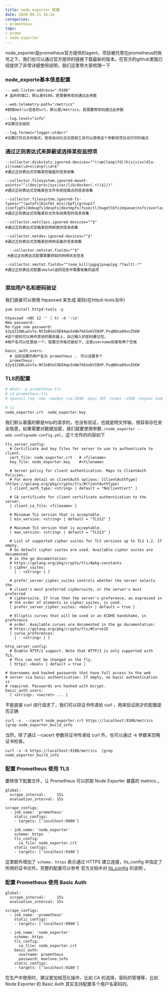 ```yaml
---
title: node_exporter 配置
date: 2020-09-21 16:34
categories:
- prometheus
tags:
- prome
- node_exporter
---
```



node_exporter是prometheus官方提供的agent，项目被托管在prometheus的账号之下。我们也可以通过官方提供的链接下载最新的版本。在官方的github里面已经提供了非常详细使用说明，我们这里带大家梳理一下


### node_exporte基本信息配置

```
-- web.listen-address=":9100"
# 监听的端口，默认是9100，若需要修改则通过此参数

--web.telemetry-path="/metrics"  
#获取metric信息的url，默认是/metrics，若需要修改则通过此参数

--log.level="info" 
#设置日志级别

--log.format="logger:stderr"  
#设置打印日志的格式，若有自动化日志提取工具可以使用这个参数规范日志打印的格式
```


### 通过正则表达式来屏蔽或选择某些监控项
```
--collector.diskstats.ignored-devices="^(ram|loop|fd|(h|s|v|xv)d[a-z]|nvme\\d+n\\d+p)\\d+$"
#通过正则表达式忽略某些磁盘的信息收集

--collector.filesystem.ignored-mount-points="^/(dev|proc|sys|var/lib/docker/.+)($|/)"  
#通过正则表达式忽略某些文件系统挂载点的信息收集

--collector.filesystem.ignored-fs-types="^(autofs|binfmt_misc|bpf|cgroup2?|configfs|debugfs|devpts|devtmpfs|fusectl|hugetlbfs|mqueue|nsfs|overlay|proc|procfs|pstore|rpc_pipefs|securityfs|selinuxfs|squashfs|sysfs|tracefs)$"  
#通过正则表达式忽略某些文件系统类型的信息收集

--collector.netclass.ignored-devices="^$"  
#通过正则表达式忽略某些网络类的信息收集

--collector.netdev.ignored-devices="^$"  
#通过正则表达式忽略某些网络设备的信息收集

  --collector.netstat.fields="^$"
 #通过正则表达式配置需要获取的网络状态信息
 
--collector.vmstat.fields="^(oom_kill|pgpg|pswp|pg.*fault).*" 
#通过正则表达式配置vmstat返回信息中需要收集的选项
```

```

````

### 添加用户名和密码验证

我们直接可以使用 htpasswd 来生成 密码(在httpd-tools当中)
```
yum install httpd-tools -y

htpasswd -nBC 12 '' | tr -d ':\n'       
New password:
Re-type new password:                                              
$2y$12$WLw2sYa.NYZoBVoCOE84qe3xNm7kbSoKVIBXP.PvqNDna60vnZhEW
#这个密码可以用作其他的服务器上，自己输入的密码要记住，
#用户名可以任意给一个，配置文件格式是如下，注意username前面有两个空格

basic_auth_users:
  # 当前设置的用户名为 prometheus ， 可以设置多个
  prometheus: $2y$12$WLw2sYa.NYZoBVoCOE84qe3xNm7kbSoKVIBXP.PvqNDna60vnZhEW
```



### TLS的配置
```bash
# mkdir -p prometheus-tls
# cd prometheus-tls
# openssl req -new -newkey rsa:2048 -days 365 -nodes -x509 -keyout node_exporter.key -out node_exporter.crt -subj "/C=CN/ST=Beijing/L=Beijing/O=Moelove.info/CN=localhost"

# ls
node_exporter.crt  node_exporter.key
```


我们默认暴露的都是http的请求的，也没有验证，也就是明文传输，很容易存在安全隐患，如果需要对数据加密，我们就要使用参数`./node_exporter --web.config=web-config.yml`，这个文件的内容如下
```
tls_server_config:
  # Certificate and key files for server to use to authenticate to client.
  cert_file: node_exporter.crt   # <filename>
  key_file: node_exporter.key    #<filename>

  # Server policy for client authentication. Maps to ClientAuth Policies.
  # For more detail on clientAuth options: [ClientAuthType](https://golang.org/pkg/crypto/tls/#ClientAuthType)
  [ client_auth_type: <string> | default = "NoClientCert" ]

  # CA certificate for client certificate authentication to the server.
  [ client_ca_file: <filename> ]

  # Minimum TLS version that is acceptable.
  [ min_version: <string> | default = "TLS12" ]

  # Maximum TLS version that is acceptable.
  [ max_version: <string> | default = "TLS13" ]

  # List of supported cipher suites for TLS versions up to TLS 1.2. If empty,
  # Go default cipher suites are used. Available cipher suites are documented
  # in the go documentation:
  # https://golang.org/pkg/crypto/tls/#pkg-constants
  [ cipher_suites:
    [ - <string> ] ]

  # prefer_server_cipher_suites controls whether the server selects the
  # client's most preferred ciphersuite, or the server's most preferred
  # ciphersuite. If true then the server's preference, as expressed in
  # the order of elements in cipher_suites, is used.
  [ prefer_server_cipher_suites: <bool> | default = true ]

  # Elliptic curves that will be used in an ECDHE handshake, in preference
  # order. Available curves are documented in the go documentation:
  # https://golang.org/pkg/crypto/tls/#CurveID
  [ curve_preferences:
    [ - <string> ] ]

http_server_config:
  # Enable HTTP/2 support. Note that HTTP/2 is only supported with TLS.
  # This can not be changed on the fly.
  [ http2: <bool> | default = true ]

# Usernames and hashed passwords that have full access to the web
# server via basic authentication. If empty, no basic authentication is
# required. Passwords are hashed with bcrypt.
basic_auth_users:
  [ <string>: <secret> ... ]
```


不能直接 curl 进行请求了，我们可以将证书传递给 curl ，用来验证刚才的配置是否正确
```
curl -s  --cacert node_exporter.crt https://localhost:9100/metrics  |grep node_exporter_build_info
```

当然，除了通过 --cacert 参数将证书传递给 curl 外，也可以通过 -k 参数来忽略证书检查。
```
curl -s -k https://localhost:9100/metrics  |grep node_exporter_build_info        
```

### 配置 Prometheus 使用 TLS
要修改下配置文件，让 Prometheus 可以抓取 Node Exporter 暴露的 metrics 。

```
global:
  scrape_interval:     15s 
  evaluation_interval: 15s 

scrape_configs:
  - job_name: 'prometheus'
    static_configs:
    - targets: ['localhost:9090']

  - job_name: 'node_exporter'
    scheme: https
    tls_config:
      ca_file: node_exporter.crt
    static_configs:
    - targets: ['localhost:9100']
```

这里额外增加了 `scheme: https`  表示通过 HTTPS 建立连接，tls_config 中指定了所用的证书文件。完整的配置可以参考 官方文档中对 [tls_config](https://prometheus.io/docs/prometheus/latest/configuration/configuration/#tls_config) 的说明 。



### 配置 Prometheus 使用 Basic Auth
```
global:
  scrape_interval:     15s 
  evaluation_interval: 15s 

scrape_configs:
  - job_name: 'prometheus'
    static_configs:
    - targets: ['localhost:9090']

  - job_name: 'node_exporter'
    scheme: https
    tls_config:
      ca_file: node_exporter.crt
    basic_auth:
      username: prometheus
      password: moelove.info
    static_configs:
    - targets: ['localhost:9100']
```

在生产中使用时，建议更加规范化操作，比如 CA 的选择，密码的管理等，比如 Node Exporter 的 Basic Auth 其实支持配置多个用户名密码的。

